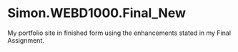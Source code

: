 # Simon.WEBD1000.Final_New
My portfolio site in finished form using the enhancements stated in my Final Assignment. 
